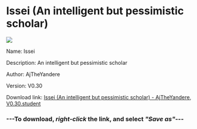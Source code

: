 # Issei (An intelligent but pessimistic scholar)

<img src = "https://raw.githubusercontent.com/Arbiter1223/Daigaku-Gurashi-Custom-Students/master/Students/Files/Issei%20(An%20intelligent%20but%20pessimistic%20scholar).png">

Name: Issei

Description: An intelligent but pessimistic scholar

Author: AjTheYandere

Version: V0.30

Download link: <a href="https://raw.githubusercontent.com/Arbiter1223/Daigaku-Gurashi-Custom-Students/master/Students/Files/Issei%20(An%20intelligent%20but%20pessimistic%20scholar)%20-%20AjTheYandere%2C%20V0.30.student">Issei (An intelligent but pessimistic scholar) - AjTheYandere, V0.30.student</a>

### ---**To download, _right-click_ the link, and select _"Save as"_**---
